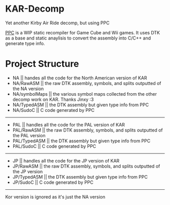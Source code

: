 # KAR-Decomp
Yet another Kirby Air Ride decomp, but using PPC

[PPC]() is a WIP static recompiler for Game Cube and Wii games. It uses DTK as a base and static anaylisis to convert the assembly into C/C++ and generate type info.

# Project Structure

- NA || handes all the code for the North American version of KAR
- NA/RawASM || the raw DTK assembly, symbols, and splits outputted of the NA version
- NA/symbolMaps || the various symbol maps collected from the other decomp work on KAR. Thanks Jinxy :3
- NA/TypedASM || the DTK assembly but given type info from PPC
- NA/SudoC || C code generated by PPC
----------------------------------------------
- PAL || handles all the code for the PAL version of KAR
- PAL/RawASM || the raw DTK assembly, symbols, and splits outputted of the PAL version
- PAL/TypedASM || the DTK assembly but given type info from PPC
- PAL/SudoC || C code generated by PPC
----------------------------------------------
- JP || handles all the code for the JP version of KAR
- JP/RawASM || the raw DTK assembly, symbols, and splits outputted of the JP version
- JP/TypedASM || the DTK assembly but given type info from PPC
- JP/SudoC || C code generated by PPC
----------------------------------------------
Kor version is ignored as it's just the NA version